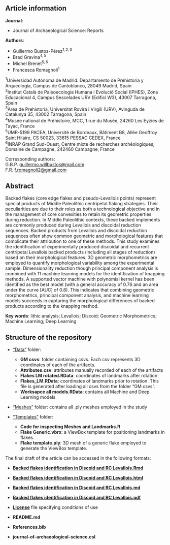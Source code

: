 ## Article information

**Journal**:

-   Journal of Archaeological Science: Reports

**Authors**:

-   Guillermo Bustos-Pérez<sup>1, 2, 3</sup>  
-   Brad Gravina<sup>4, 5</sup>  
-   Michel Brenet<sup>5, 6</sup>  
-   Francesca Romagnoli<sup>1</sup>

<sup>1</sup>Universidad Autónoma de Madrid. Departamento de Prehistoria
y Arqueología, Campus de Cantoblanco, 28049 Madrid, Spain  
<sup>2</sup>Institut Català de Paleoecologia Humana i Evolució Social
(IPHES), Zona Educacional 4, Campus Sescelades URV (Edifici W3), 43007
Tarragona, Spain  
<sup>3</sup>Àrea de Prehistoria, Universitat Rovira i Virgili (URV),
Avinguda de Catalunya 35, 43002 Tarragona, Spain  
<sup>4</sup>Musée national de Préhistoire, MCC, 1 rue du Musée, 24260
Les Eyzies de Tayac, France  
<sup>5</sup>UMR-5199 PACEA, Université de Bordeaux, Bâtiment B8, Allée
Geoffroy Saint Hilaire, CS 50023, 33615 PESSAC CEDEX, France  
<sup>6</sup>INRAP Grand Sud-Ouest, Centre mixte de recherches
archéologiques, Domaine de Campagne, 242460 Campagne, France

Corresponding authors:  
G.B.P. <guillermo.willbustos@mail.com>  
F.R. <f.romagnoli2@gmail.com>

## Abstract

Backed flakes (core edge flakes and pseudo-Levallois points) represent
special products of Middle Paleolithic centripetal flaking strategies.
Their peculiarities are due to their roles as both a technological
objective and in the management of core convexities to retain its
geometric properties during reduction. In Middle Paleolithic contexts,
these backed implements are commonly produced during Levallois and
discoidal reduction sequences. Backed products from Levallois and
discoidal reduction sequences often show common geometric and
morphological features that complicate their attribution to one of these
methods. This study examines the identification of experimentally
produced discoidal and recurrent centripetal Levallois backed products
(including all stages of reduction) based on their morphological
features. 3D geometric morphometrics are employed to quantify
morphological variability among the experimental sample. Dimensionality
reduction though principal component analysis is combined with 11
machine learning models for the identification of knapping methods. A
supported vector machine with polynomial kernel has been identified as
the best model (with a general accuracy of 0.76 and an area under the
curve \[AUC\] of 0.8). This indicates that combining geometric
morphometrics, principal component analysis, and machine learning models
succeeds in capturing the morphological differences of backed products
according to the knapping method.

**Key words**: lithic analysis; Levallois; Discoid; Geometric
Morphometrics; Machine Learning; Deep Learning

## Structure of the repository

-   [“Data”](Data) folder:

    -   **GM csvs**: folder containing csvs. Each csv represents 3D
        coordinates of each of the artifacts.  
    -   **Attributes.csv**: attributes manually recorded of each of the
        artifacts  
    -   **Flakes LM rotated.RData**: coordinates of landmarks after
        rotation  
    -   **Flakes_LM.RData**: coordinates of landmarks prior to rotation.
        This file is generated after loading all csvs from the folder
        “GM csvs”.  
    -   **Worksapce all models.RData**: contains all Machine and Deep
        Learning models

-   [“Meshes”](Meshes) folder: contains all .ply meshes employed in the
    study  

-   [“Templates”](Templates) folder:

    -   **Code for inspecting Meshes and Landmarks.R**  
    -   **Flake Generic.vbrx**: a ViewBox template for positioning
        landmarks in flakes.  
    -   **Flake template.ply**: 3D mesh of a generic flake employed to
        generate the ViewBox template.

The final draft of the article can be accessed in the following formats:

-   [**Backed flakes identification in Discoid and RC
    Levallois.Rmd**](Backed%20flakes%20identification%20in%20Discoid%20and%20RC%20Levallois.Rmd)  

-   [**Backed flakes identification in Discoid and RC
    Levallois.html**](Backed-flakes-identification-in-Discoid-and-RC-Levallois.html)  

-   [**Backed flakes identification in Discoid and RC
    Levallois.md**](Backed-flakes-identification-in-Discoid-and-RC-Levallois.md)  

-   [**Backed flakes identification in Discoid and RC
    Levallois.pdf**](Backed-flakes-identification-in-Discoid-and-RC-Levallois.pdf)

-   [**License**](License.md) file specifying conditions of use  

-   **README.md**  

-   **References.bib**  

-   **journal-of-archaeological-science.csl**
